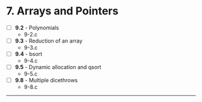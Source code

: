 # 7. Arrays and Pointers
- [ ] **9.2** - Polynomials
    - 9-2.c
- [ ] **9.3** - Reduction of an array
    - 9-3.c
- [ ] **9.4** - bsort
    - 9-4.c
- [ ] **9.5** - Dynamic allocation and qsort
    - 9-5.c
- [ ] **9.8** - Multiple dicethrows
    - 9-8.c
---